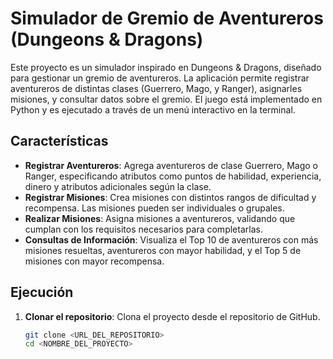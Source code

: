 # Simulador de Gremio de Aventureros (Dungeons & Dragons)

Este proyecto es un simulador inspirado en Dungeons & Dragons, diseñado para gestionar un gremio de aventureros. La aplicación permite registrar aventureros de distintas clases (Guerrero, Mago, y Ranger), asignarles misiones, y consultar datos sobre el gremio. El juego está implementado en Python y es ejecutado a través de un menú interactivo en la terminal.

## Características

- **Registrar Aventureros**: Agrega aventureros de clase Guerrero, Mago o Ranger, especificando atributos como puntos de habilidad, experiencia, dinero y atributos adicionales según la clase.
- **Registrar Misiones**: Crea misiones con distintos rangos de dificultad y recompensa. Las misiones pueden ser individuales o grupales.
- **Realizar Misiones**: Asigna misiones a aventureros, validando que cumplan con los requisitos necesarios para completarlas.
- **Consultas de Información**: Visualiza el Top 10 de aventureros con más misiones resueltas, aventureros con mayor habilidad, y el Top 5 de misiones con mayor recompensa.

## Ejecución

1. **Clonar el repositorio**: Clona el proyecto desde el repositorio de GitHub.
   ```bash
   git clone <URL_DEL_REPOSITORIO>
   cd <NOMBRE_DEL_PROYECTO>
